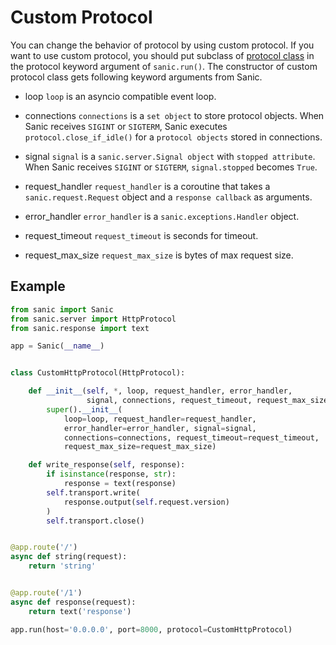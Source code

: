 # Custom Protocol

You can change the behavior of protocol by using custom protocol.
If you want to use custom protocol, you should put subclass of [protocol class](https://docs.python.org/3/library/asyncio-protocol.html#protocol-classes) in the protocol keyword argument of `sanic.run()`. The constructor of custom protocol class gets following keyword arguments from Sanic.

* loop
`loop` is an asyncio compatible event loop.

* connections
`connections` is a `set object`  to  store protocol objects.
When Sanic receives `SIGINT` or `SIGTERM`, Sanic executes `protocol.close_if_idle()` for a `protocol objects` stored in connections.

* signal
`signal` is a `sanic.server.Signal object` with `stopped attribute`.
When Sanic receives `SIGINT` or `SIGTERM`, `signal.stopped` becomes `True`.

* request_handler
`request_handler` is a coroutine that takes a `sanic.request.Request` object and a `response callback` as arguments.

* error_handler
`error_handler` is a `sanic.exceptions.Handler` object.

* request_timeout
`request_timeout` is seconds for timeout.

* request_max_size
`request_max_size` is bytes of max request size.

## Example

```python
from sanic import Sanic
from sanic.server import HttpProtocol
from sanic.response import text

app = Sanic(__name__)


class CustomHttpProtocol(HttpProtocol):

    def __init__(self, *, loop, request_handler, error_handler,
                 signal, connections, request_timeout, request_max_size):
        super().__init__(
            loop=loop, request_handler=request_handler,
            error_handler=error_handler, signal=signal,
            connections=connections, request_timeout=request_timeout,
            request_max_size=request_max_size)

    def write_response(self, response):
        if isinstance(response, str):
            response = text(response)
        self.transport.write(
            response.output(self.request.version)
        )
        self.transport.close()


@app.route('/')
async def string(request):
    return 'string'


@app.route('/1')
async def response(request):
    return text('response')

app.run(host='0.0.0.0', port=8000, protocol=CustomHttpProtocol)
```
